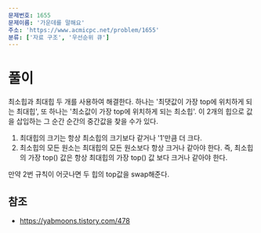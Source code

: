 ```yaml
---
문제번호: 1655
문제이름: '가운데를 말해요'
주소: 'https://www.acmicpc.net/problem/1655'
분류: ['자료 구조', '우선순위 큐']
---
```


# 풀이

최소힙과 최대힙 두 개를 사용하여 해결한다. 하나는 '최댓값이 가장 top에 위치하게 되는 최대힙', 또 하나는 '최소값이 가장 top에 위치하게 되는 최소힙'. 이 2개의 힙으로 값을 삽입하는 그 순간 순간의 중간값을 찾을 수가 있다.

1. 최대힙의 크기는 항상 최소힙의 크기보다 같거나 '1'만큼 더 크다.
2. 최소힙의 모든 원소는 최대힙의 모든 원소보다 항상 크거나 같아야 한다.
즉, 최소힙의 가장 top() 값은 항상 최대힙의 가장 top() 값 보다 크거나 같아야 한다.

만약 2번 규칙이 어긋나면 두 힙의 top값을 swap해준다.

## 참조

- https://yabmoons.tistory.com/478